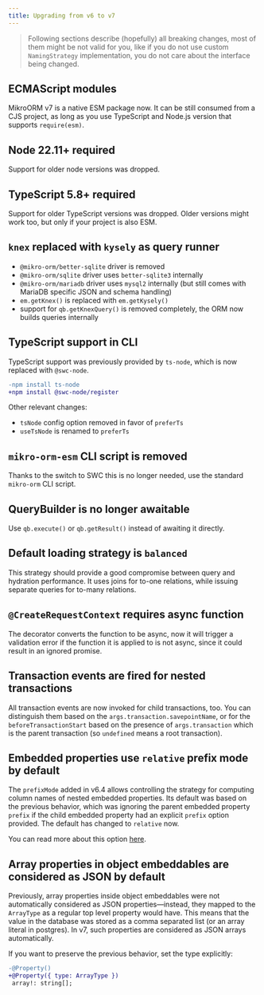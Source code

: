 ```yaml
---
title: Upgrading from v6 to v7
---
```


> Following sections describe (hopefully) all breaking changes, most of them might be not valid for you, like if you do not use custom `NamingStrategy` implementation, you do not care about the interface being changed.

## ECMAScript modules

MikroORM v7 is a native ESM package now. It can be still consumed from a CJS project, as long as you use TypeScript and Node.js version that supports `require(esm)`.

## Node 22.11+ required

Support for older node versions was dropped.

## TypeScript 5.8+ required

Support for older TypeScript versions was dropped. Older versions might work too, but only if your project is also ESM.

## `knex` replaced with `kysely` as query runner

- `@mikro-orm/better-sqlite` driver is removed
- `@mikro-orm/sqlite` driver uses `better-sqlite3` internally
- `@mikro-orm/mariadb` driver uses `mysql2` internally (but still comes with MariaDB specific JSON and schema handling)
- `em.getKnex()` is replaced with `em.getKysely()`
- support for `qb.getKnexQuery()` is removed completely, the ORM now builds queries internally

## TypeScript support in CLI

TypeScript support was previously provided by `ts-node`, which is now replaced with `@swc-node`.

```diff
-npm install ts-node
+npm install @swc-node/register
```

Other relevant changes:
- `tsNode` config option removed in favor of `preferTs`
- `useTsNode` is renamed to `preferTs`

## `mikro-orm-esm` CLI script is removed

Thanks to the switch to SWC this is no longer needed, use the standard `mikro-orm` CLI script.

## QueryBuilder is no longer awaitable

Use `qb.execute()` or `qb.getResult()` instead of awaiting it directly.

## Default loading strategy is `balanced`

This strategy should provide a good compromise between query and hydration performance. It uses joins for to-one relations, while issuing separate queries for to-many relations.

## `@CreateRequestContext` requires async function

The decorator converts the function to be async, now it will trigger a validation error if the function it is applied to is not async, since it could result in an ignored promise.

## Transaction events are fired for nested transactions

All transaction events are now invoked for child transactions, too. You can distinguish them based on the `args.transaction.savepointName`, or for the `beforeTransactionStart` based on the presence of `args.transaction` which is the parent transaction (so `undefined` means a root transaction).

## Embedded properties use `relative` prefix mode by default

The `prefixMode` added in v6.4 allows controlling the strategy for computing column names of nested embedded properties. Its default was based on the previous behavior, which was ignoring the parent embedded property `prefix` if the child embedded property had an explicit `prefix` option provided. The default has changed to `relative` now.

You can read more about this option [here](https://mikro-orm.io/docs/embeddables#column-prefixing).

## Array properties in object embeddables are considered as JSON by default

Previously, array properties inside object embeddables were not automatically considered as JSON properties—instead, they mapped to the `ArrayType` as a regular top level property would have. This means that the value in the database was stored as a comma separated list (or an array literal in postgres). In v7, such properties are considered as JSON arrays automatically.

If you want to preserve the previous behavior, set the type explicitly:

```diff
-@Property()
+@Property({ type: ArrayType })
 array!: string[];
```
